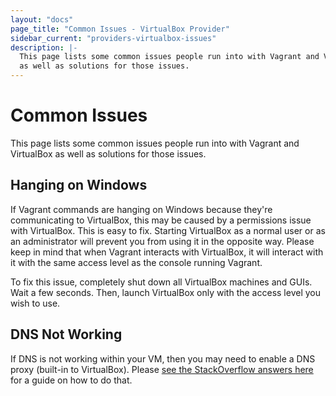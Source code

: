 ```yaml
---
layout: "docs"
page_title: "Common Issues - VirtualBox Provider"
sidebar_current: "providers-virtualbox-issues"
description: |-
  This page lists some common issues people run into with Vagrant and VirtualBox
  as well as solutions for those issues.
---
```


# Common Issues

This page lists some common issues people run into with Vagrant and VirtualBox
as well as solutions for those issues.

## Hanging on Windows

If Vagrant commands are hanging on Windows because they're communicating
to VirtualBox, this may be caused by a permissions issue with VirtualBox.
This is easy to fix. Starting VirtualBox as a normal user or as an
administrator will prevent you from using it in the opposite way. Please keep
in mind that when Vagrant interacts with VirtualBox, it will interact with
it with the same access level as the console running Vagrant.

To fix this issue, completely shut down all VirtualBox machines and GUIs.
Wait a few seconds. Then, launch VirtualBox only with the access level you
wish to use.

## DNS Not Working

If DNS is not working within your VM, then you may need to enable
a DNS proxy (built-in to VirtualBox). Please [see the StackOverflow answers
here](https://serverfault.com/questions/453185/vagrant-virtualbox-dns-10-0-2-3-not-working)
for a guide on how to do that.
